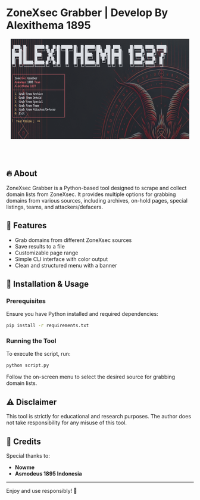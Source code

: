 # ZoneXsec Grabber | Develop By Alexithema 1895

<div align="center">
  <img height="269" width="480" alt="GIF" align="center" src="https://raw.githubusercontent.com/alexithema/grabberdomain/refs/heads/main/preview.png">
</div>

</br>
</br>
</br>

## 🔥 About
ZoneXsec Grabber is a Python-based tool designed to scrape and collect domain lists from ZoneXsec. It provides multiple options for grabbing domains from various sources, including archives, on-hold pages, special listings, teams, and attackers/defacers.

## 📜 Features
- Grab domains from different ZoneXsec sources
- Save results to a file
- Customizable page range
- Simple CLI interface with color output
- Clean and structured menu with a banner

## 🚀 Installation & Usage
### Prerequisites
Ensure you have Python installed and required dependencies:
```bash
pip install -r requirements.txt
```

### Running the Tool
To execute the script, run:
```bash
python script.py
```
Follow the on-screen menu to select the desired source for grabbing domain lists.

## ⚠️ Disclaimer
This tool is strictly for educational and research purposes. The author does not take responsibility for any misuse of this tool.

## 🙌 Credits
Special thanks to:
- **Nowme**
- **Asmodeus 1895 Indonesia**


---
Enjoy and use responsibly! 🚀

